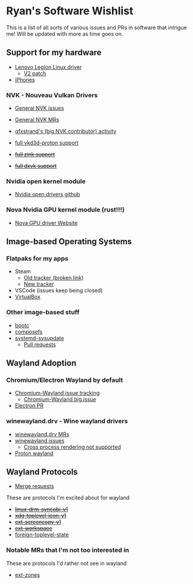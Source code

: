 # Ryan's Software Wishlist

This is a list of all sorts of various issues and PRs in software that intrigue me! Will be updated with more as time goes on.

## Support for my hardware

- [Lenovo Legion Linux driver](https://lore.kernel.org/lkml/20241217230645.15027-1-derekjohn.clark@gmail.com/)
  - [V2 patch](https://lore.kernel.org/lkml/20250102004854.14874-1-derekjohn.clark@gmail.com/)
- [iPhones](https://www.phoronix.com/news/Apple-DWI-Backlight-Linux-v4)

### NVK - Nouveau Vulkan Drivers

- [General NVK issues](https://gitlab.freedesktop.org/mesa/mesa/-/issues/?label_name%5B%5D=NVK)  
- [General NVK MRs](https://gitlab.freedesktop.org/mesa/mesa/-/merge_requests?label_name%5B%5D=NVK)  
- [gfxstrand's (big NVK contributor) activity](https://gitlab.freedesktop.org/gfxstrand)

- [full vkd3d-proton support](https://gitlab.freedesktop.org/mesa/mesa/-/issues/9479)
- ~~[full zink support](https://gitlab.freedesktop.org/mesa/mesa/-/issues/9477)~~
- ~~[full dxvk support](https://gitlab.freedesktop.org/mesa/mesa/-/issues/9478)~~

### Nvidia open kernel module

- [Nvidia open drivers github](https://github.com/NVIDIA/open-gpu-kernel-modules)

### Nova Nvidia GPU kernel module (rust!!!)

- [Nova GPU driver Website](https://rust-for-linux.com/nova-gpu-driver)

## Image-based Operating Systems

### Flatpaks for my apps

- Steam
  - [Old tracker (broken link)](https://github.com/ValveSoftware/steam-for-linux/issues/4473)
  - [New tracker](https://github.com/ValveSoftware/steam-for-linux/issues/11620)
- VSCode (issues keep being closed)
- [VirtualBox](https://discourse.flathub.org/t/package-virtualbox/4347)

### Other image-based stuff

- [bootc](https://github.com/containers/bootc)
- [composefs](https://github.com/containers/composefs)
- [systemd-sysupdate](https://github.com/systemd/systemd/labels/sysupdate)
  - [Pull requests](https://github.com/systemd/systemd/pulls?q=is%3Aopen+is%3Apr+label%3Asysupdate)

## Wayland Adoption

### Chromium/Electron Wayland by default
- [Chromium-Wayland issue tracking](https://issues.chromium.org/issues?q=componentid:1456988%20status:(open%20%7C%20new%20%7C%20assigned%20%7C%20accepted))
  - [Chromium-Wayland big issue](https://issues.chromium.org/issues/40083534)
- [Electron PR](https://github.com/electron/electron/pull/35630)

### winewayland.drv - Wine wayland drivers
- [winewayland.drv MRs](https://gitlab.winehq.org/wine/wine/-/merge_requests?scope=all&search=winewayland&sort=updated_desc&state=opened)
- [winewayland issues](https://bugs.winehq.org/buglist.cgi?component=winewayland&order=changeddate%20DESC%2Cbug_status%2Cpriority%2Cassigned_to%2Cbug_id&product=Wine&query_based_on=&query_format=advanced&resolution=---)
  - [Cross process rendering not supported](https://bugs.winehq.org/show_bug.cgi?id=56014#c1)
- [Proton wayland](https://github.com/ValveSoftware/Proton/issues/4638)

## Wayland Protocols

- [Merge requests](https://gitlab.freedesktop.org/wayland/wayland-protocols/-/merge_requests?sort=updated_desc)

These are protocols I'm excited about for wayland

- ~~[linux-drm-syncobj-v1](https://gitlab.freedesktop.org/wayland/wayland-protocols/-/merge_requests/90)~~
- ~~[xdg-toplevel-icon-v1](https://gitlab.freedesktop.org/wayland/wayland-protocols/-/merge_requests/269)~~
- ~~[ext-screencopy-v1](https://gitlab.freedesktop.org/wayland/wayland-protocols/-/merge_requests/124)~~
- ~~[ext-workspace](https://gitlab.freedesktop.org/wayland/wayland-protocols/-/merge_requests/40)~~
- [foreign-toplevel-state](https://gitlab.freedesktop.org/wayland/wayland-protocols/-/merge_requests/196)

### Notable MRs that I'm not too interested in

These are protocols I'd rather not see in wayland

- [ext-zones](https://gitlab.freedesktop.org/wayland/wayland-protocols/-/merge_requests/264)
